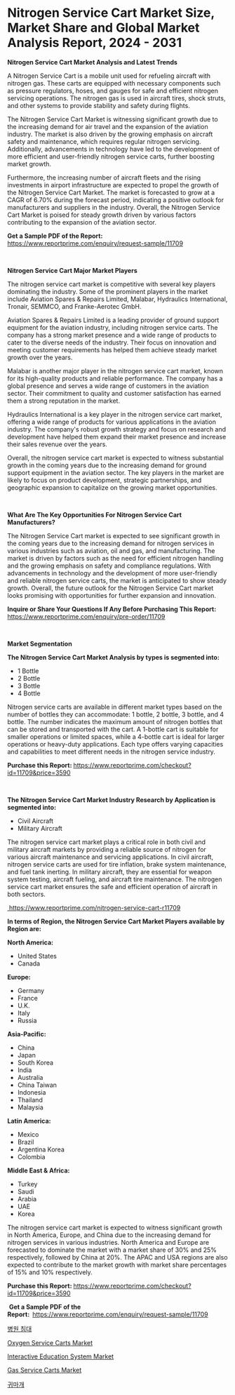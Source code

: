 <p><h1>Nitrogen Service Cart Market Size, Market Share and Global Market Analysis Report, 2024 - 2031</h1></p><p><strong>Nitrogen Service Cart Market Analysis and Latest Trends</strong></p>
<p><p>A Nitrogen Service Cart is a mobile unit used for refueling aircraft with nitrogen gas. These carts are equipped with necessary components such as pressure regulators, hoses, and gauges for safe and efficient nitrogen servicing operations. The nitrogen gas is used in aircraft tires, shock struts, and other systems to provide stability and safety during flights.</p><p>The Nitrogen Service Cart Market is witnessing significant growth due to the increasing demand for air travel and the expansion of the aviation industry. The market is also driven by the growing emphasis on aircraft safety and maintenance, which requires regular nitrogen servicing. Additionally, advancements in technology have led to the development of more efficient and user-friendly nitrogen service carts, further boosting market growth.</p><p>Furthermore, the increasing number of aircraft fleets and the rising investments in airport infrastructure are expected to propel the growth of the Nitrogen Service Cart Market. The market is forecasted to grow at a CAGR of 6.70% during the forecast period, indicating a positive outlook for manufacturers and suppliers in the industry. Overall, the Nitrogen Service Cart Market is poised for steady growth driven by various factors contributing to the expansion of the aviation sector.</p></p>
<p><strong>Get a Sample PDF of the Report:&nbsp;</strong> <a href="https://www.reportprime.com/enquiry/request-sample/11709">https://www.reportprime.com/enquiry/request-sample/11709</a></p>
<p>&nbsp;</p>
<p><strong>Nitrogen Service Cart Major Market Players</strong></p>
<p><p>The nitrogen service cart market is competitive with several key players dominating the industry. Some of the prominent players in the market include Aviation Spares & Repairs Limited, Malabar, Hydraulics International, Tronair, SEMMCO, and Franke-Aerotec GmbH.</p><p>Aviation Spares & Repairs Limited is a leading provider of ground support equipment for the aviation industry, including nitrogen service carts. The company has a strong market presence and a wide range of products to cater to the diverse needs of the industry. Their focus on innovation and meeting customer requirements has helped them achieve steady market growth over the years.</p><p>Malabar is another major player in the nitrogen service cart market, known for its high-quality products and reliable performance. The company has a global presence and serves a wide range of customers in the aviation sector. Their commitment to quality and customer satisfaction has earned them a strong reputation in the market.</p><p>Hydraulics International is a key player in the nitrogen service cart market, offering a wide range of products for various applications in the aviation industry. The company's robust growth strategy and focus on research and development have helped them expand their market presence and increase their sales revenue over the years.</p><p>Overall, the nitrogen service cart market is expected to witness substantial growth in the coming years due to the increasing demand for ground support equipment in the aviation sector. The key players in the market are likely to focus on product development, strategic partnerships, and geographic expansion to capitalize on the growing market opportunities.</p></p>
<p>&nbsp;</p>
<p><strong>What Are The Key Opportunities For Nitrogen Service Cart Manufacturers?</strong></p>
<p><p>The Nitrogen Service Cart market is expected to see significant growth in the coming years due to the increasing demand for nitrogen services in various industries such as aviation, oil and gas, and manufacturing. The market is driven by factors such as the need for efficient nitrogen handling and the growing emphasis on safety and compliance regulations. With advancements in technology and the development of more user-friendly and reliable nitrogen service carts, the market is anticipated to show steady growth. Overall, the future outlook for the Nitrogen Service Cart market looks promising with opportunities for further expansion and innovation.</p></p>
<p><strong>Inquire or Share Your Questions If Any Before Purchasing This Report:</strong> <a href="https://www.reportprime.com/enquiry/pre-order/11709">https://www.reportprime.com/enquiry/pre-order/11709</a></p>
<p>&nbsp;</p>
<p><strong>Market Segmentation</strong></p>
<p><strong>The Nitrogen Service Cart Market Analysis by types is segmented into:</strong></p>
<p><ul><li>1 Bottle</li><li>2 Bottle</li><li>3 Bottle</li><li>4 Bottle</li></ul></p>
<p><p>Nitrogen service carts are available in different market types based on the number of bottles they can accommodate: 1 bottle, 2 bottle, 3 bottle, and 4 bottle. The number indicates the maximum amount of nitrogen bottles that can be stored and transported with the cart. A 1-bottle cart is suitable for smaller operations or limited spaces, while a 4-bottle cart is ideal for larger operations or heavy-duty applications. Each type offers varying capacities and capabilities to meet different needs in the nitrogen service industry.</p></p>
<p><strong>Purchase this Report:&nbsp;</strong><a href="https://www.reportprime.com/checkout?id=11709&price=3590">https://www.reportprime.com/checkout?id=11709&price=3590</a></p>
<p>&nbsp;</p>
<p><strong>The Nitrogen Service Cart Market Industry Research by Application is segmented into:</strong></p>
<p><ul><li>Civil Aircraft</li><li>Military Aircraft</li></ul></p>
<p><p>The nitrogen service cart market plays a critical role in both civil and military aircraft markets by providing a reliable source of nitrogen for various aircraft maintenance and servicing applications. In civil aircraft, nitrogen service carts are used for tire inflation, brake system maintenance, and fuel tank inerting. In military aircraft, they are essential for weapon system testing, aircraft fueling, and aircraft tire maintenance. The nitrogen service cart market ensures the safe and efficient operation of aircraft in both sectors.</p></p>
<p><a href="https://www.reportprime.com/nitrogen-service-cart-r11709">&nbsp;https://www.reportprime.com/nitrogen-service-cart-r11709</a></p>
<p><strong>In terms of Region, the Nitrogen Service Cart Market Players available by Region are:</strong></p>
<p>
    <p> <strong> North America: </strong>
        <ul>
            <li>United States</li>
            <li>Canada</li>
        </ul>
        </p> 
    <p> <strong> Europe: </strong>
        <ul>
            <li>Germany</li>
            <li>France</li>
            <li>U.K.</li>
            <li>Italy</li>
            <li>Russia</li>
        </ul>
        </p> 
    <p> <strong> Asia-Pacific: </strong>
        <ul>
            <li>China</li>
            <li>Japan</li>
            <li>South Korea</li>
            <li>India</li>
            <li>Australia</li>
            <li>China Taiwan</li>
            <li>Indonesia</li>
            <li>Thailand</li>
            <li>Malaysia</li>
        </ul>
        </p> 
    <p> <strong> Latin America: </strong>
        <ul>
            <li>Mexico</li>
            <li>Brazil</li>
            <li>Argentina Korea</li>
            <li>Colombia</li>
        </ul>
        </p> 
    <p> <strong> Middle East & Africa: </strong>
        <ul>
            <li>Turkey</li>
            <li>Saudi</li>
            <li>Arabia</li>
            <li>UAE</li>
            <li>Korea</li>
        </ul>
    </p>
    </p>
<p><p>The nitrogen service cart market is expected to witness significant growth in North America, Europe, and China due to the increasing demand for nitrogen services in various industries. North America and Europe are forecasted to dominate the market with a market share of 30% and 25% respectively, followed by China at 20%. The APAC and USA regions are also expected to contribute to the market growth with market share percentages of 15% and 10% respectively.</p></p>
<p><strong>Purchase this Report: </strong><a href="https://www.reportprime.com/checkout?id=11709&price=3590">https://www.reportprime.com/checkout?id=11709&price=3590</a></p>
<p>&nbsp;<strong>Get a Sample PDF of the Report:&nbsp;&nbsp;</strong><a href="https://www.reportprime.com/enquiry/request-sample/11709">https://www.reportprime.com/enquiry/request-sample/11709</a></p>
<p><strong></strong></p>
<p><p><a href="https://medium.com/@royaloeger/2024%EB%85%84%EB%B6%80%ED%84%B0-2031%EB%85%84%EA%B9%8C%EC%A7%80%EC%9D%98-%EC%84%B8%EA%B3%84-%EB%B3%91%EC%9B%90-%EB%B3%91%EC%83%81-%EC%8B%9C%EC%9E%A5-%EA%B8%B0%ED%9A%8C-%EB%B0%8F-%EC%98%88%EC%B8%A1-fc0208afa7f7">병원 침대</a></p><p><a href="https://medium.com/@danibram100_64069/global-oxygen-service-carts-market-size-is-expected-to-reach-at-a-cagr-of-9-2-3723bfbd6407">Oxygen Service Carts Market</a></p><p><a href="https://issuu.com/reportprime-2/docs/interactive-education-system-market-size-2030.pptx">Interactive Education System Market</a></p><p><a href="https://medium.com/@danibram100_64069/gas-service-carts-market-global-market-share-and-ranking-overall-sales-and-demand-forecast-2024-ee1b70673a96">Gas Service Carts Market</a></p><p><a href="https://medium.com/@royaloeger/%EA%B7%80%EB%A7%88%EA%B0%9C-%EC%82%B0%EC%97%85-%EB%B6%84%EC%84%9D-%EB%B3%B4%EA%B3%A0%EC%84%9C-%EC%8B%9C%EC%9E%A5-%EA%B7%9C%EB%AA%A8%EA%B0%80-%EC%97%B0%ED%8F%89%EA%B7%A0-%EC%84%B1%EC%9E%A5%EB%A5%A0-11-1-%EB%A1%9C-%EC%A6%9D%EA%B0%80%ED%95%98%EB%A9%B0-2024%EB%85%84%EB%B6%80%ED%84%B0-2031%EB%85%84%EA%B9%8C%EC%A7%80%EC%9D%98-%EA%B8%B0%EA%B0%84-%EB%8F%99%EC%95%88-%EC%9D%91%EC%9A%A9-%EB%B6%84%EC%95%BC-%EC%9C%A0%ED%98%95-%EB%B0%8F-%EC%A7%80%EC%97%AD%EC%97%90-%EB%8C%80%ED%95%9C-%EC%98%88%EC%B8%A1%EC%9E%85%EB%8B%88%EB%8B%A4-89a52043c418">귀마개</a></p></p>